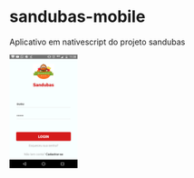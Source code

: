# sandubas-mobile
Aplicativo em nativescript do projeto sandubas

<img src="images/login.png" height="200" width="120" alt="" />

